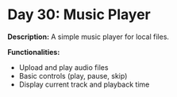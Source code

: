 # Day 30: Music Player

**Description:** A simple music player for local files.

**Functionalities:**

- Upload and play audio files
- Basic controls (play, pause, skip)
- Display current track and playback time
